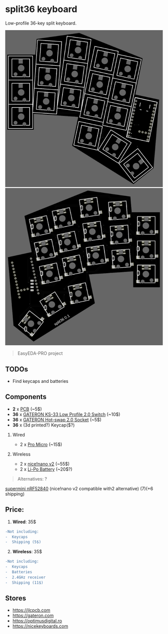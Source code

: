 # split36 keyboard

Low-profile 36-key split keyboard.

![split36_leftPCB_front](images/leftPCB_front.png)
![split36_leftPCB_back](images/leftPCB_back.png)
> EasyEDA-PRO project


## TODOs

- Find keycaps and batteries


## Components

- **2** x [PCB](https://jlcpcb.com) (~5$)
- **36** x [GATERON KS-33 Low Profile 2.0 Switch](https://www.gateron.com/products/gateron-ks-33-low-profile-switch-set) (~10$)
- **36** x [GATERON Hot-swap 2.0 Socket](https://www.gateron.com/products/gateron-low-profile-switch-hot-swap-pcb-socket) (~5$)
- **36** x (3d printed?) Keycap($?)

1. Wired

    - 2 x [Pro Micro](https://www.optimusdigital.ro/ro/compatibile-cu-arduino-pro-micro/12880-placa-de-dezvoltare-compatibila-cu-pro-micro-cu-mufa-type-c.html) (~15$)

2. Wireless

    - 2 x [nice!nano v2](https://nicekeyboards.com/nice-nano) (~55$)
    - 2 x [Li-Po Battery](https://kriscables.com/product/li-po-battery-3-7v-110mah) (~20$?)

> Alternatives: ?

[supermini nRF52840](https://www.aliexpress.us/item/3256805848952479.html) (nice!nano v2 compatible with2 alternative) (7$)(+6$ shipping)


## Price: 

1. **Wired**: 35$
```diff
-Not including:
-  Keycaps
-  Shipping (5$)
```

2. **Wireless**: 35$
```diff
-Not including:
-  Keycaps
-  Batteries
-  2.4GHz receiver
-  Shipping (11$)
```


## Stores

- https://jlcpcb.com
- https://gateron.com
- https://optimusdigital.ro
- https://nicekeyboards.com
